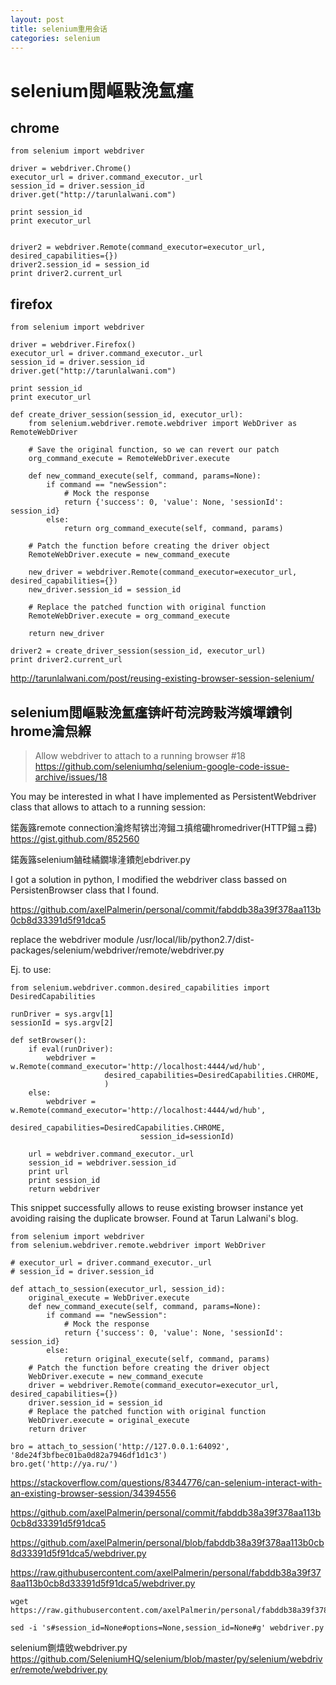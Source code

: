 ```yaml
---
layout: post
title: selenium重用会话
categories: selenium
---
```


# selenium閲嶇敤浼氳瘽

## chrome
```
from selenium import webdriver

driver = webdriver.Chrome()
executor_url = driver.command_executor._url
session_id = driver.session_id
driver.get("http://tarunlalwani.com")

print session_id
print executor_url


driver2 = webdriver.Remote(command_executor=executor_url, desired_capabilities={})
driver2.session_id = session_id
print driver2.current_url
```

## firefox
```
from selenium import webdriver

driver = webdriver.Firefox()
executor_url = driver.command_executor._url
session_id = driver.session_id
driver.get("http://tarunlalwani.com")

print session_id
print executor_url

def create_driver_session(session_id, executor_url):
    from selenium.webdriver.remote.webdriver import WebDriver as RemoteWebDriver

    # Save the original function, so we can revert our patch
    org_command_execute = RemoteWebDriver.execute

    def new_command_execute(self, command, params=None):
        if command == "newSession":
            # Mock the response
            return {'success': 0, 'value': None, 'sessionId': session_id}
        else:
            return org_command_execute(self, command, params)

    # Patch the function before creating the driver object
    RemoteWebDriver.execute = new_command_execute

    new_driver = webdriver.Remote(command_executor=executor_url, desired_capabilities={})
    new_driver.session_id = session_id

    # Replace the patched function with original function
    RemoteWebDriver.execute = org_command_execute

    return new_driver

driver2 = create_driver_session(session_id, executor_url)
print driver2.current_url
```

http://tarunlalwani.com/post/reusing-existing-browser-session-selenium/


## selenium閲嶇敤浼氳瘽锛屽苟浣跨敤涔嬪墠鐨刢hrome瀹炰緥 


> Allow webdriver to attach to a running browser #18
https://github.com/seleniumhq/selenium-google-code-issue-archive/issues/18


You may be interested in what I have implemented as PersistentWebdriver class that allows
to attach to a running session:

鍩轰簬remote connection瀹炵幇锛岀洿鎺ユ搷绾礳hromedriver(HTTP鎺ュ彛)
https://gist.github.com/852560


鍩轰簬selenium鏀硅繘鐗堟湰鐨剋ebdriver.py

I got a solution in python, I modified the webdriver class bassed on PersistenBrowser class that I found.

https://github.com/axelPalmerin/personal/commit/fabddb38a39f378aa113b0cb8d33391d5f91dca5

replace the webdriver module /usr/local/lib/python2.7/dist-packages/selenium/webdriver/remote/webdriver.py

Ej. to use:
```
from selenium.webdriver.common.desired_capabilities import DesiredCapabilities

runDriver = sys.argv[1]
sessionId = sys.argv[2]

def setBrowser():
    if eval(runDriver):
        webdriver = w.Remote(command_executor='http://localhost:4444/wd/hub',
                     desired_capabilities=DesiredCapabilities.CHROME,
                     )
    else:
        webdriver = w.Remote(command_executor='http://localhost:4444/wd/hub',
                             desired_capabilities=DesiredCapabilities.CHROME,
                             session_id=sessionId)

    url = webdriver.command_executor._url
    session_id = webdriver.session_id
    print url
    print session_id
    return webdriver
```


This snippet successfully allows to reuse existing browser instance yet avoiding raising the duplicate browser. Found at Tarun Lalwani's blog.
```
from selenium import webdriver
from selenium.webdriver.remote.webdriver import WebDriver

# executor_url = driver.command_executor._url
# session_id = driver.session_id

def attach_to_session(executor_url, session_id):
    original_execute = WebDriver.execute
    def new_command_execute(self, command, params=None):
        if command == "newSession":
            # Mock the response
            return {'success': 0, 'value': None, 'sessionId': session_id}
        else:
            return original_execute(self, command, params)
    # Patch the function before creating the driver object
    WebDriver.execute = new_command_execute
    driver = webdriver.Remote(command_executor=executor_url, desired_capabilities={})
    driver.session_id = session_id
    # Replace the patched function with original function
    WebDriver.execute = original_execute
    return driver

bro = attach_to_session('http://127.0.0.1:64092', '8de24f3bfbec01ba0d82a7946df1d1c3')
bro.get('http://ya.ru/')
```


https://stackoverflow.com/questions/8344776/can-selenium-interact-with-an-existing-browser-session/34394556


https://github.com/axelPalmerin/personal/commit/fabddb38a39f378aa113b0cb8d33391d5f91dca5

https://github.com/axelPalmerin/personal/blob/fabddb38a39f378aa113b0cb8d33391d5f91dca5/webdriver.py

https://raw.githubusercontent.com/axelPalmerin/personal/fabddb38a39f378aa113b0cb8d33391d5f91dca5/webdriver.py

```
wget https://raw.githubusercontent.com/axelPalmerin/personal/fabddb38a39f378aa113b0cb8d33391d5f91dca5/webdriver.py

sed -i 's#session_id=None#options=None,session_id=None#g' webdriver.py

```

selenium鍘熺敓webdriver.py
https://github.com/SeleniumHQ/selenium/blob/master/py/selenium/webdriver/remote/webdriver.py
